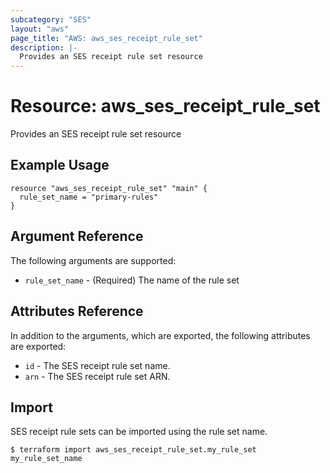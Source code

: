 ```yaml
---
subcategory: "SES"
layout: "aws"
page_title: "AWS: aws_ses_receipt_rule_set"
description: |-
  Provides an SES receipt rule set resource
---
```


# Resource: aws_ses_receipt_rule_set

Provides an SES receipt rule set resource

## Example Usage

```hcl
resource "aws_ses_receipt_rule_set" "main" {
  rule_set_name = "primary-rules"
}
```

## Argument Reference

The following arguments are supported:

* `rule_set_name` - (Required) The name of the rule set

## Attributes Reference

In addition to the arguments, which are exported, the following attributes are exported:

* `id` - The SES receipt rule set name.
* `arn` - The SES receipt rule set ARN.


## Import

SES receipt rule sets can be imported using the rule set name.

```
$ terraform import aws_ses_receipt_rule_set.my_rule_set my_rule_set_name
```
